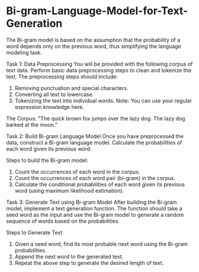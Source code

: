 # Bi-gram-Language-Model-for-Text-Generation
The Bi-gram model is based on the assumption that the probability of a word depends only on the previous word, thus simplifying the language modeling task.

Task 1: Data Preprocessing
You will be provided with the following corpus of text data. Perform basic data preprocessing steps to clean and tokenize the text. The preprocessing steps should include:
1. Removing punctuation and special characters.
2. Converting all text to lowercase.
3. Tokenizing the text into individual words.
Note: You can use your regular expression knowledge here. 

The Corpus:
"The quick brown fox jumps over the lazy dog. The lazy dog barked at the moon."


Task 2: Build Bi-gram Language Model
Once you have preprocessed the data, construct a Bi-gram language model. Calculate the probabilities of each word given its previous word.

Steps to build the Bi-gram model:
1. Count the occurrences of each word in the corpus.
2. Count the occurrences of each word pair (bi-gram) in the corpus.
3. Calculate the conditional probabilities of each word given its previous word (using maximum likelihood estimation).


Task 3: Generate Text using Bi-gram Model
After building the Bi-gram model, implement a text generation function. The function should take a seed word as the input and use the Bi-gram model to generate a random sequence of words based on the probabilities.

Steps to Generate Text
1. Given a seed word, find its most probable next word using the Bi-gram probabilities.
2. Append the next word to the generated text.
3. Repeat the above step to generate the desired length of text.

